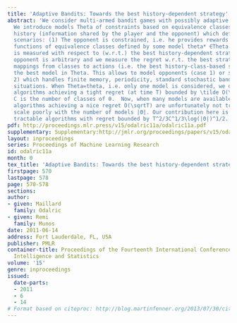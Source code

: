 ```yaml
---
title: 'Adaptive Bandits: Towards the best history-dependent strategy'
abstract: 'We consider multi-armed bandit games with possibly adaptive opponents.
  We introduce models Theta of constraints based on equivalence classes on the common
  history (information shared by the player and the opponent) which define two learning
  scenarios: (1) The opponent is constrained, i.e. he provides rewards that are stochastic
  functions of equivalence classes defined by some model theta* ∈Theta. The regret
  is measured with respect to (w.r.t.) the best history-dependent strategy. (2) The
  opponent is arbitrary and we measure the regret w.r.t. the best strategy among all
  mappings from classes to actions (i.e. the best history-class-based strategy) for
  the best model in Theta. This allows to model opponents (case 1) or strategies (case
  2) which handles finite memory, periodicity, standard stochastic bandits and other
  situations. When Theta=theta, i.e. only one model is considered, we derive tractable
  algorithms achieving a tight regret (at time T) bounded by \tilde O(\sqrtTAC), where
  C is the number of classes of θ.  Now, when many models are available, all known
  algorithms achieving a nice regret O(\sqrtT) are unfortunately not tractable and
  scale poorly with the number of models |Θ|. Our contribution here is to provide
  tractable algorithms with regret bounded by T^2/3C^1/3\log(|Θ|)^1/2. [pdf][supplementary]'
pdf: http://proceedings.mlr.press/v15/odalric11a/odalric11a.pdf
supplementary: Supplementary:http://jmlr.org/proceedings/papers/v15/odalric11a/odalric11aSupple.pdf
layout: inproceedings
series: Proceedings of Machine Learning Research
id: odalric11a
month: 0
tex_title: 'Adaptive Bandits: Towards the best history-dependent strategy'
firstpage: 570
lastpage: 578
page: 570-578
sections: 
author:
- given: Maillard
  family: Odalric
- given: Remi
  family: Munos
date: 2011-06-14
address: Fort Lauderdale, FL, USA
publisher: PMLR
container-title: Proceedings of the Fourteenth International Conference on Artificial
  Intelligence and Statistics
volume: '15'
genre: inproceedings
issued:
  date-parts:
  - 2011
  - 6
  - 14
# Format based on citeproc: http://blog.martinfenner.org/2013/07/30/citeproc-yaml-for-bibliographies/
---
```

